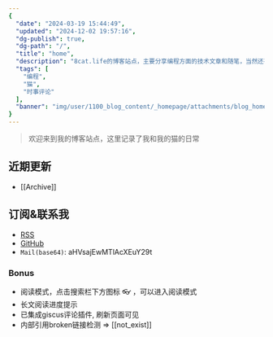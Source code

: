 ```yaml
---
{
  "date": "2024-03-19 15:44:49",
  "updated": "2024-12-02 19:57:16",
  "dg-publish": true,
  "dg-path": "/",
  "title": "home",
  "description": "8cat.life的博客站点，主要分享编程方面的技术文章和随笔，当然还有猫",
  "tags": [
    "编程",
    "猫",
    "时事评论"
  ],
  "banner": "img/user/1100_blog_content/_homepage/attachments/blog_homepage.webp"
}
---
```



> 欢迎来到我的博客站点，这里记录了我和我的猫的日常

## 近期更新

- [[Archive]]

## 订阅&联系我

- [RSS](https://8cat.life/index.xml)
- [GitHub](https://github.com/catcodeme)
- `Mail(base64)`: aHVsajEwMTlAcXEuY29t

### Bonus
- 阅读模式，点击搜索栏下方图标 👓 ，可以进入阅读模式
- 长文阅读进度提示
- 已集成giscus评论插件, 刷新页面可见
- 内部引用broken链接检测 =>  [[not_exist]]